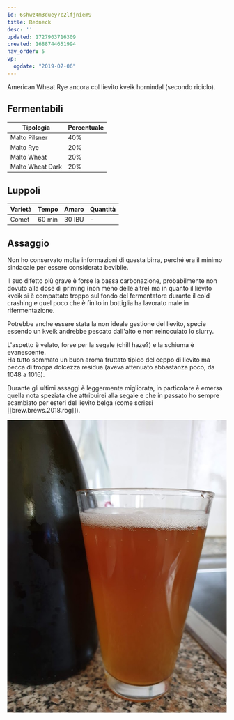 ```yaml
---
id: 6shwz4m3duey7c2lfjniem9
title: Redneck
desc: ''
updated: 1727903716309
created: 1688744651994
nav_order: 5
vp:
  ogdate: "2019-07-06"
---
```

American Wheat Rye ancora col lievito kveik hornindal (secondo riciclo).

## Fermentabili

| Tipologia        | Percentuale |
|------------------|-------------|
| Malto Pilsner    | 40%         |
| Malto Rye        | 20%         |
| Malto Wheat      | 20%         |
| Malto Wheat Dark | 20%         |

## Luppoli

| Varietà | Tempo  | Amaro   | Quantità |
|---------|--------|---------|----------|
| Comet   | 60 min | 30 IBU  | -        |

## Assaggio

Non ho conservato molte informazioni di questa birra, perché era il minimo sindacale per essere considerata bevibile.

Il suo difetto più grave è forse la bassa carbonazione, probabilmente non dovuto alla dose di priming (non meno delle altre) ma in quanto il lievito kveik si è compattato troppo sul fondo del fermentatore durante il cold crashing e quel poco che è finito in bottiglia ha lavorato male in rifermentazione.

Potrebbe anche essere stata la non ideale gestione del lievito, specie essendo un kveik andrebbe pescato dall'alto e non reinoculato lo slurry.

L'aspetto è velato, forse per la segale (chill haze?) e la schiuma è evanescente.  
Ha tutto sommato un buon aroma fruttato tipico del ceppo di lievito ma pecca di troppa dolcezza residua (aveva attenuato abbastanza poco, da 1048 a 1016).

Durante gli ultimi assaggi è leggermente migliorata, in particolare è emersa quella nota speziata che attribuirei alla segale e che in passato ho sempre scambiato per esteri del lievito belga (come scrissi [[brew.brews.2018.rog]]).

![rog](./assets/images/redneck.jpg)
